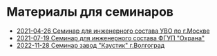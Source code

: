 # Материалы для семинаров

- [2021-04-26 Семинар для инженерного состава УВО по г.Москве](https://github.com/alex-wm/education/tree/master/Lession/26042021)
- [2021-07-19 Семинар для инженерного состава ФГУП "Охрана"](https://github.com/alex-wm/education/tree/master/Lession/19072021)
- [2022-11-28 Семинар завод "Каустик" г.Волгоград](https://github.com/alex-wm/education/tree/master/Lession/28112022)
